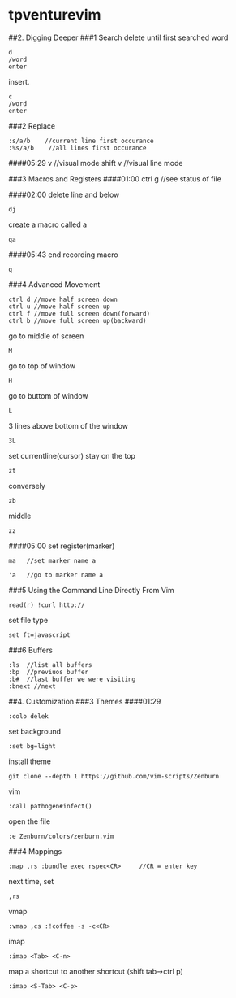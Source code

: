 # tpventurevim
##2. Digging Deeper
###1 Search
delete until first searched word
```
d
/word
enter
```
insert.
```
c
/word
enter
```
###2 Replace
```
:s/a/b    //current line first occurance
:%s/a/b    //all lines first occurance
```
####05:29
v //visual mode
shift v //visual line mode



###3 Macros and Registers
####01:00
ctrl g //see status of file

####02:00
delete line and below
```
dj
```

create a macro called a
```
qa
```
####05:43
end recording macro
```
q
```















###4 Advanced Movement
```
ctrl d //move half screen down
ctrl u //move half screen up
ctrl f //move full screen down(forward)
ctrl b //move full screen up(backward)
```
go to middle of screen
```
M
```
go to top of window
```
H
```
go to buttom of window
```
L
```
3 lines above bottom of the window
```
3L
```

set currentline(cursor) stay on the top
```
zt
```
conversely
```
zb
```
middle
```
zz
```


####05:00
set register(marker)
```
ma   //set marker name a
```

```
'a   //go to marker name a
```
















###5 Using the Command Line Directly From Vim
```
read(r) !curl http://
```
set file type
```
set ft=javascript
```

###6 Buffers
```
:ls  //list all buffers
:bp  //previuos buffer
:b#  //last buffer we were visiting
:bnext //next
```
##4. Customization
###3 Themes
####01:29
```
:colo delek
```
set background
```
:set bg=light
```
install theme
```
git clone --depth 1 https://github.com/vim-scripts/Zenburn
```
vim
```
:call pathogen#infect()
```

open the file
```
:e Zenburn/colors/zenburn.vim
```



###4 Mappings
```
:map ,rs :bundle exec rspec<CR>     //CR = enter key
```
next time, set
```
,rs
```
vmap
```
:vmap ,cs :!coffee -s -c<CR>
```

imap
```
:imap <Tab> <C-n>
```

map a shortcut to another shortcut (shift tab->ctrl p)
```
:imap <S-Tab> <C-p>
```
